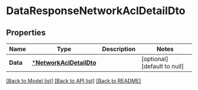 # DataResponseNetworkAclDetailDto

## Properties
Name | Type | Description | Notes
------------ | ------------- | ------------- | -------------
**Data** | [***NetworkAclDetailDto**](NetworkAclDetailDto.md) |  | [optional] [default to null]

[[Back to Model list]](../README.md#documentation-for-models) [[Back to API list]](../README.md#documentation-for-api-endpoints) [[Back to README]](../README.md)


